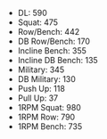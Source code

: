 * DL: 590
*  Squat: 475
*  Row/Bench: 442
*  DB Row/Bench: 170
*  Incline Bench: 355
*  Incline DB Bench: 135
*  Military: 345
*  DB Military: 130
*  Push Up: 118
*  Pull Up: 37
*  1RPM Squat: 980
*  1RPM Row: 790
*  1RPM Bench: 735
